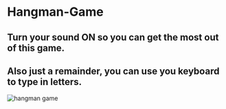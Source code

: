 # Hangman-Game

## Turn your sound ON so you can get the most out of this game.  


  
## Also just a remainder, you can use you keyboard to type in letters.

  
  ![hangman game](https://user-images.githubusercontent.com/28827821/31683010-e6645760-b338-11e7-8f39-565c105a9e94.JPG)
